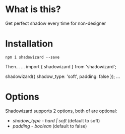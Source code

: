 # What is this?

Get perfect shadow every time for non-designer

# Installation

`npm i shadowizard --save`

Then...
...
import { shadowizard } from 'shadowizard';

shadowizard({
	shadow_type: 'soft',
	padding: false
});
...

# Options

Shadowizard supports 2 options, both of are optional:
* *shadow_type* - _hard | soft_ (default to soft)
* *padding* - _boolean_ (default to false)